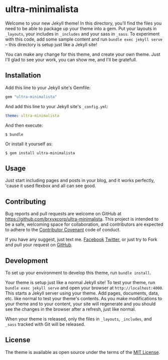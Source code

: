 # ultra-minimalista

Welcome to your new Jekyll theme! In this directory, you'll find the files you need to be able to package up your theme into a gem. Put your layouts in `_layouts`, your includes in `_includes` and your sass in `_sass`. To experiment with this code, add some sample content and run `bundle exec jekyll serve` – this directory is setup just like a Jekyll site!

You can make any change for this theme, and create your own theme. Just I'll glad to see your work, you can show me, and I'll be gratefull.

## Installation

Add this line to your Jekyll site's Gemfile:

```ruby
gem "ultra-minimalista"
```

And add this line to your Jekyll site's `_config.yml`:

```yaml
theme: ultra-minimalista
```

And then execute:

    $ bundle

Or install it yourself as:

    $ gem install ultra-minimalista

## Usage

Just start including pages and posts in your blog, and it works perfectly, 'cause it used flexbox and all can see good.

## Contributing

Bug reports and pull requests are welcome on GitHub at https://github.com/brxyxcorp/ultra-minimalista. This project is intended to be a safe, welcoming space for collaboration, and contributors are expected to adhere to the [Contributor Covenant](http://contributor-covenant.org) code of conduct.

If you have any suggest, just text me. [Facebook](https://www.facebook.com/brxyxmp) [Twitter](https://www.twitter.com/brxyxmp), or just try to Fork and pull your request on [GitHub](https://github.com/brxyxncorp/ultra-minimalista).

## Development

To set up your environment to develop this theme, run `bundle install`.

Your theme is setup just like a normal Jekyll site! To test your theme, run `bundle exec jekyll serve` and open your browser at `http://localhost:4000`. This starts a Jekyll server using your theme. Add pages, documents, data, etc. like normal to test your theme's contents. As you make modifications to your theme and to your content, your site will regenerate and you should see the changes in the browser after a refresh, just like normal.

When your theme is released, only the files in `_layouts`, `_includes`, and `_sass` tracked with Git will be released.

## License

The theme is available as open source under the terms of the [MIT License](http://opensource.org/licenses/MIT).

